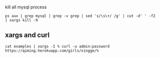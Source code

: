 kill all mysql process
```
ps aux | grep mysql | grep -v grep | sed 's/\s\+/ /g' | cut -d' ' -f2 | xargs kill -9
```

xargs and curl
---
```
cat examples | xargs -I % curl -u admin:password https://qiming.herokuapp.com/girls/xingge/%
```
